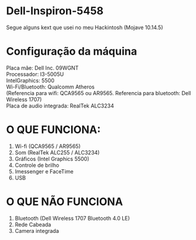 # Dell-Inspiron-5458
Segue alguns kext que usei no meu Hackintosh (Mojave 10.14.5)

# Configuração da máquina
Placa mãe: Dell Inc. 09WGNT <br/>
Processador: I3-5005U <br/>
IntelGraphics: 5500 <br/>
Wi-Fi/Bluetooth: Qualcomm Atheros <br/>
(Referencia para wifi: QCA9565 ou AR9565. Referencia para bluetooth: Dell Wireless 1707)<br/>
Placa de audio integrada: RealTek ALC3234

# O QUE FUNCIONA:
1. Wi-fi (QCA9565 / AR9565)
2. Som (RealTek ALC255 / ALC3234)
3. Gráficos (Intel Graphics 5500)
4. Controle de brilho
5. Imessenger e FaceTime
6. USB

# O QUE NÃO FUNCIONA
1. Bluetooth (Dell Wireless 1707 Bluetooth 4.0 LE)
2. Rede Cabeada
3. Camera integrada
